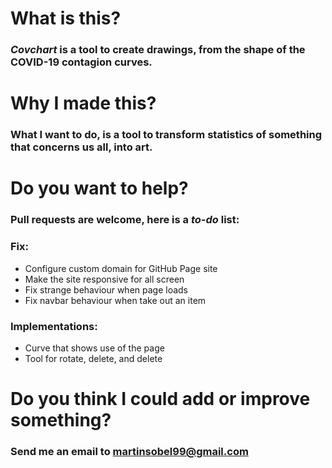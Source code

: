 # What is this?
### _Covchart_ is a tool to create drawings, from the shape of the COVID-19 contagion curves.

# Why I made this?
### What I want to do, is a tool to transform statistics of something that concerns us all, into art.

# Do you want to help?
### Pull requests are welcome, here is a *to-do* list:

### **Fix:**
- Configure custom domain for GitHub Page site
- Make the site responsive for all screen
- Fix strange behaviour when page loads
- Fix navbar behaviour when take out an item

### **Implementations:**
- Curve that shows use of the page
- Tool for rotate, delete, and delete

# Do you think I could add or improve something?
### Send me an email to martinsobel99@gmail.com